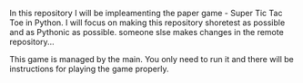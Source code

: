 In this repository I will be impleamenting the paper game - Super Tic Tac Toe in Python.
I will focus on making this repository shoretest as possible and as Pythonic as possible.
someone slse makes changes in the remote repository...

This game is managed by the main. You only need to run it and there will be instructions for playing the game properly.

